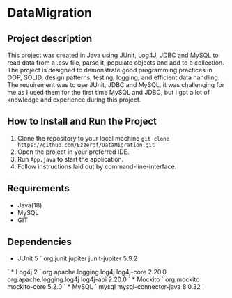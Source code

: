 # DataMigration

## Project description
This project was created in Java using JUnit, Log4J, JDBC and MySQL to read data from a .csv file, parse it, populate objects and add to a collection. The project is designed to demonstrate good programming practices in OOP, SOLID, design patterns, testing, logging, and efficient data handling.
The requirement was to use JUnit, JDBC and MySQL, it was challenging for me as I used them for the first time MySQL and JDBC, but I got a lot of knowledge and experience during this project.

## How to Install and Run the Project
1. Clone the repository to your local machine 
    `git clone https://github.com/Ezzerof/DataMigration.git`
2. Open the project in your preferred IDE.
3. Run `App.java` to start the application.
4. Follow instructions laid out by command-line-interface.

## Requirements
* Java(18)
* MySQL
* GIT

## Dependencies
* JUnit 5
`<dependency>
      <groupId>org.junit.jupiter</groupId>
      <artifactId>junit-jupiter</artifactId>
      <version>5.9.2</version>
 </dependency>
`
* Log4j 2
`<dependency>
      <groupId>org.apache.logging.log4j</groupId>
      <artifactId>log4j-core</artifactId>
      <version>2.20.0</version>
 </dependency>
 <dependency>
      <groupId>org.apache.logging.log4j</groupId>
      <artifactId>log4j-api</artifactId>
      <version>2.20.0</version>
 </dependency>
`
* Mockito
`<dependency>
      <groupId>org.mockito</groupId>
      <artifactId>mockito-core</artifactId>
      <version>5.2.0</version>
 </dependency>
`
* MySQL
`<dependency>
      <groupId>mysql</groupId>
      <artifactId>mysql-connector-java</artifactId>
      <version>8.0.32</version>
 </dependency>
`
